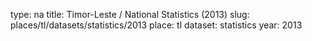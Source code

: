 type: na
title: Timor-Leste / National Statistics (2013)
slug: places/tl/datasets/statistics/2013
place: tl
dataset: statistics
year: 2013
